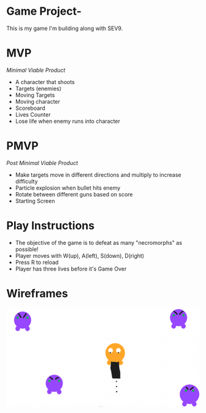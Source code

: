 # Game Project-
This is my game I'm building along with SEV9.

# MVP
*Minimal Viable Product*

- A character that shoots
- Targets (enemies)
- Moving Targets 
- Moving character
- Scoreboard
- Lives Counter
- Lose life when enemy runs into character

# PMVP
*Post Minimal Viable Product*
  - Make targets move in different directions and multiply to increase difficulty
  - Particle explosion when bullet hits enemy
  - Rotate between different guns based on score
  - Starting Screen

# Play Instructions

 - The objective of the game is to defeat as many "necromorphs" as possible! 
 - Player moves with W(up), A(left), S(down), D(right)
 - Press R to reload
 - Player has three lives before it's Game Over

  
# Wireframes
 
![wireframe](.\GameSample.PNG)